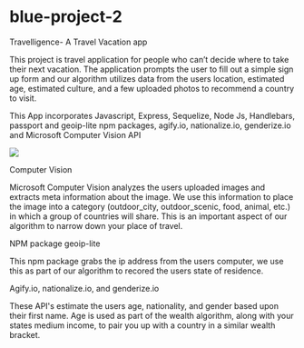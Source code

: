 # blue-project-2
Travelligence- A Travel Vacation app

This project is travel application for people who can’t decide where to take their next vacation. The application prompts the user to fill out a simple sign up form and our algorithm utilizes data from the users location, estimated age, estimated culture, and a few uploaded photos to recommend a country to visit.

This App incorporates Javascript, Express, Sequelize, Node Js, Handlebars, passport and geoip-lite npm packages, agify.io, nationalize.io, genderize.io and Microsoft Computer Vision API

![](travelform.gif)

Computer Vision

Microsoft Computer Vision analyzes the users uploaded images and extracts meta information about the image. We use this information to place the image into a category (outdoor_city, outdoor_scenic, food, animal, etc.) in which a group of countries will share.  This is an important aspect of our algorithm to narrow down your place of travel.

NPM package geoip-lite

This npm package grabs the ip address from the users computer, we use this as part of our algorithm to recored the users state of residence.

Agify.io, nationalize.io, and genderize.io

These API's estimate the users age, nationality, and gender based upon their first name. Age is used as part of the wealth algorithm, along with your states medium income, to pair you up with a country in a similar wealth bracket. 

